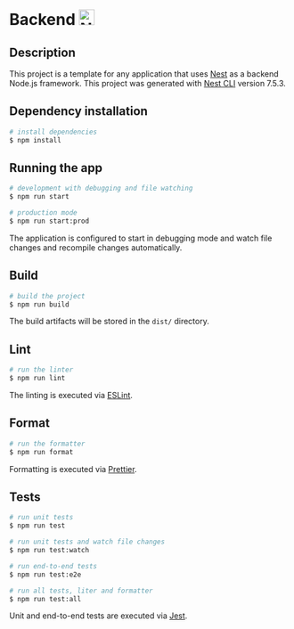 # Backend <a href="http://nestjs.com/" target="blank"><img src="https://nestjs.com/img/logo_text.svg" height="28" alt="Nest Logo" /></a>

## Description

This project is a template for any application that uses [Nest](https://github.com/nestjs/nest) as a backend Node.js framework. This project was generated with [Nest CLI](https://docs.nestjs.com/cli/overview) version 7.5.3.

## Dependency installation

```bash
# install dependencies
$ npm install
```

## Running the app

```bash
# development with debugging and file watching
$ npm run start

# production mode
$ npm run start:prod
```

The application is configured to start in debugging mode and watch file changes and recompile changes automatically.

## Build

```bash
# build the project
$ npm run build
```

The build artifacts will be stored in the `dist/` directory.

## Lint

```bash
# run the linter
$ npm run lint
```

The linting is executed via [ESLint](https://eslint.org/).

## Format

```bash
# run the formatter
$ npm run format
```

Formatting is executed via [Prettier](https://prettier.io/).

## Tests

```bash
# run unit tests
$ npm run test

# run unit tests and watch file changes
$ npm run test:watch

# run end-to-end tests
$ npm run test:e2e

# run all tests, liter and formatter
$ npm run test:all
```

Unit and end-to-end tests are executed via [Jest](https://jestjs.io/).
